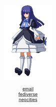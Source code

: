 <p align="center">
    <img src="https://raw.githubusercontent.com/75369/75369/master/bern.gif" alt="">
    <br><br>
    <a href="mailto:reagan@systematic.love">email</a>
    <br>
    <a href="https://outerheaven.club/nyarlathotep">fediverse</a>
    <br>
    <a href="https://reagnyan.moe">neocities</a>
    <br>
</p>
